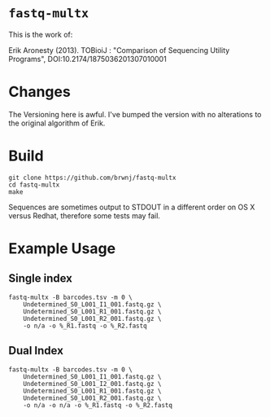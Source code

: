 # `fastq-multx`

This is the work of:

Erik Aronesty (2013). TOBioiJ : "Comparison of Sequencing Utility Programs", DOI:10.2174/1875036201307010001

# Changes

 The Versioning here is awful. I've bumped the version with no alterations to
 the original algorithm of Erik.

# Build

```
git clone https://github.com/brwnj/fastq-multx
cd fastq-multx
make
```

Sequences are sometimes output to STDOUT in a different order on OS X versus
Redhat, therefore some tests may fail.

# Example Usage

## Single index

```
fastq-multx -B barcodes.tsv -m 0 \
    Undetermined_S0_L001_I1_001.fastq.gz \
    Undetermined_S0_L001_R1_001.fastq.gz \
    Undetermined_S0_L001_R2_001.fastq.gz \
    -o n/a -o %_R1.fastq -o %_R2.fastq
```

## Dual Index

```
fastq-multx -B barcodes.tsv -m 0 \
    Undetermined_S0_L001_I1_001.fastq.gz \
    Undetermined_S0_L001_I2_001.fastq.gz \
    Undetermined_S0_L001_R1_001.fastq.gz \
    Undetermined_S0_L001_R2_001.fastq.gz \
    -o n/a -o n/a -o %_R1.fastq -o %_R2.fastq
```
